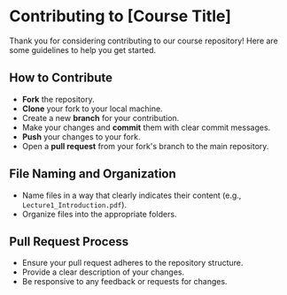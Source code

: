 # Contributing to [Course Title]

Thank you for considering contributing to our course repository! Here are some guidelines to help you get started.

## How to Contribute
- **Fork** the repository.
- **Clone** your fork to your local machine.
- Create a new **branch** for your contribution.
- Make your changes and **commit** them with clear commit messages.
- **Push** your changes to your fork.
- Open a **pull request** from your fork's branch to the main repository.

## File Naming and Organization
- Name files in a way that clearly indicates their content (e.g., `Lecture1_Introduction.pdf`).
- Organize files into the appropriate folders.

## Pull Request Process
- Ensure your pull request adheres to the repository structure.
- Provide a clear description of your changes.
- Be responsive to any feedback or requests for changes.
